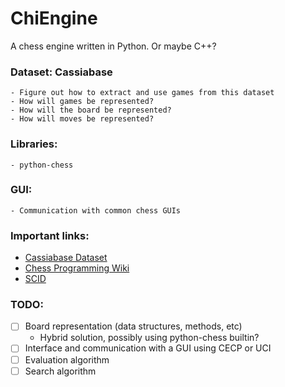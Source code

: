 # ChiEngine
A chess engine written in Python. Or maybe C++?

### Dataset: Cassiabase

	- Figure out how to extract and use games from this dataset
	- How will games be represented?
	- How will the board be represented?
	- How will moves be represented?
  
### Libraries:

	- python-chess

### GUI:

	- Communication with common chess GUIs

### Important links:
- [Cassiabase Dataset](http://caissabase.co.uk/)
- [Chess Programming Wiki](https://www.chessprogramming.org/)
- [SCID](https://scid.sourceforge.net/)
  
### TODO:

  - [ ] Board representation (data structures, methods, etc)
    - Hybrid solution, possibly using python-chess builtin?
  - [ ] Interface and communication with a GUI using CECP or UCI
  - [ ] Evaluation algorithm
  - [ ] Search algorithm
